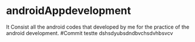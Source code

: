 # androidAppdevelopment
It Consist all the android codes that developed by me for the practice of the android development.
#Commit testte dshsdyubsdndbvchsdvhbsvcv
